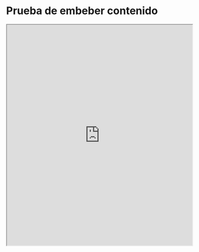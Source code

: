 # Prueba de embeber contenido

<iframe src="https://flo.uri.sh/visualisation/11910617/embed" style="width: 100%; height: 600px;"></iframe>
